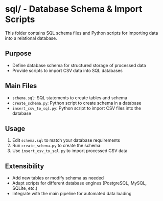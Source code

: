 # sql/ - Database Schema & Import Scripts

This folder contains SQL schema files and Python scripts for importing data into a relational database.

## Purpose
- Define database schema for structured storage of processed data
- Provide scripts to import CSV data into SQL databases

## Main Files
- `schema.sql`: SQL statements to create tables and schema
- `create_schema.py`: Python script to create schema in a database
- `insert_csv_to_sql.py`: Python script to import CSV files into the database

## Usage
1. Edit `schema.sql` to match your database requirements
2. Run `create_schema.py` to create the schema
3. Use `insert_csv_to_sql.py` to import processed CSV data

## Extensibility
- Add new tables or modify schema as needed
- Adapt scripts for different database engines (PostgreSQL, MySQL, SQLite, etc.)
- Integrate with the main pipeline for automated data loading 